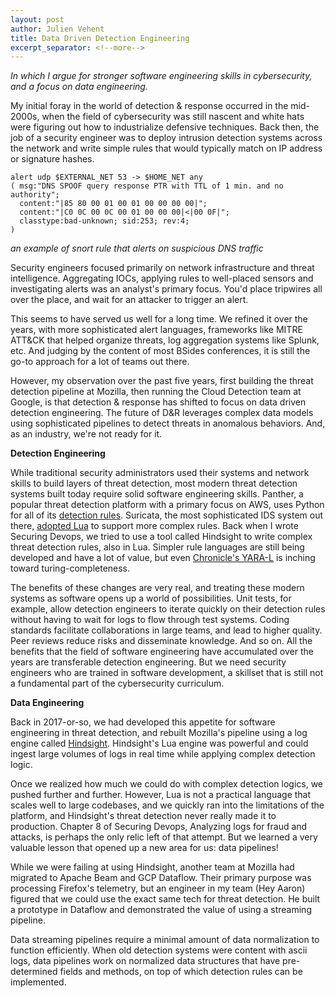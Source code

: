 ```yaml
---
layout: post
author: Julien Vehent
title: Data Driven Detection Engineering
excerpt_separator: <!--more-->
---
```


_In which I argue for stronger software engineering skills in cybersecurity, and a focus on data engineering._

My initial foray in the world of detection & response occurred in the mid-2000s, when the field of cybersecurity was still nascent and white hats were figuring out how to industrialize defensive techniques. Back then, the job of a security engineer was to deploy intrusion detection systems across the network and write simple rules that would typically match on IP address or signature hashes.

```
alert udp $EXTERNAL_NET 53 -> $HOME_NET any
( msg:"DNS SPOOF query response PTR with TTL of 1 min. and no authority";
  content:"|85 80 00 01 00 01 00 00 00 00|";
  content:"|C0 0C 00 0C 00 01 00 00 00|<|00 0F|";
  classtype:bad-unknown; sid:253; rev:4;
)
```
_an example of snort rule that alerts on suspicious DNS traffic_

Security engineers focused primarily on network infrastructure and threat intelligence. Aggregating IOCs, applying rules to well-placed sensors and investigating alerts was an analyst's primary focus. You'd place tripwires all over the place, and wait for an attacker to trigger an alert.

This seems to have served us well for a long time. We refined it over the years, with more sophisticated alert languages, frameworks like MITRE ATT&CK that helped organize threats, log aggregation systems like Splunk, etc. And judging by the content of most BSides conferences, it is still the go-to approach for a lot of teams out there.

However, my observation over the past five years, first building the threat detection pipeline at Mozilla, then running the Cloud Detection team at Google, is that detection & response has shifted to focus on data driven detection engineering. The future of D&R leverages complex data models using sophisticated pipelines to detect threats in anomalous behaviors. And, as an industry, we're not ready for it.

**Detection Engineering**

While traditional security administrators used their systems and network skills to build layers of threat detection, most modern threat detection systems built today require solid software engineering skills. Panther, a popular threat detection platform with a primary focus on AWS, uses Python for all of its [detection rules](https://github.com/panther-labs/panther-analysis/blob/master/rules/aws_cloudtrail_rules/abnormally_high_event_volume.py). Suricata, the most sophisticated IDS system out there, [adopted Lua](https://suricata.readthedocs.io/en/suricata-6.0.0/rules/rule-lua-scripting.html) to support more complex rules. Back when I wrote Securing Devops, we tried to use a tool called Hindsight to write complex threat detection rules, also in Lua. Simpler rule languages are still being developed and have a lot of value, but even [Chronicle's YARA-L](https://cloud.google.com/chronicle/docs/detection/yara-l-2-0-overview) is inching toward turing-completeness. 

The benefits of these changes are very real, and treating these modern systems as software opens up a world of possibilities. Unit tests, for example, allow detection engineers to iterate quickly on their detection rules without having to wait for logs to flow through test systems. Coding standards facilitate collaborations in large teams, and lead to higher quality. Peer reviews reduce risks and disseminate knowledge. And so on. All the benefits that the field of software engineering have accumulated over the years are transferable detection engineering. But we need security engineers who are trained in software development, a skillset that is still not a fundamental part of the cybersecurity curriculum.

**Data Engineering**

Back in 2017-or-so, we had developed this appetite for software engineering in threat detection, and rebuilt Mozilla's pipeline using a log engine called [Hindsight](https://github.com/mozilla-services/hindsight). Hindsight's Lua engine was powerful and could ingest large volumes of logs in real time while applying complex detection logic.

Once we realized how much we could do with complex detection logics, we pushed further and further. However, Lua is not a practical language that scales well to large codebases, and we quickly ran into the limitations of the platform, and Hindsight's threat detection never really made it to production. Chapter 8 of Securing Devops, Analyzing logs for fraud and attacks, is perhaps the only relic left of that attempt. But we learned a very valuable lesson that opened up a new area for us: data pipelines!

While we were failing at using Hindsight, another team at Mozilla had migrated to Apache Beam and GCP Dataflow. Their primary purpose was processing Firefox's telemetry, but an engineer in my team (Hey Aaron) figured that we could use the exact same tech for threat detection. He built a prototype in Dataflow and demonstrated the value of using a streaming pipeline.

Data streaming pipelines require a minimal amount of data normalization to function efficiently. When old detection systems were content with ascii logs, data pipelines work on normalized data structures that have pre-determined fields and methods, on top of which detection rules can be implemented.
